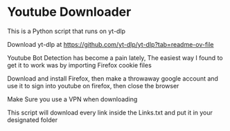 # Youtube Downloader

This is a Python script that runs on yt-dlp

Download yt-dlp at https://github.com/yt-dlp/yt-dlp?tab=readme-ov-file

Youtube Bot Detection has become a pain lately, The easiest way I found to get it to work was by importing Firefox cookie files

Download and install Firefox, then make a throwaway google account and use it to sign into youtube on firefox, then close the browser

Make Sure you use a VPN when downloading

This script will download every link inside the Links.txt and put it in your designated folder
